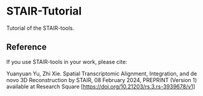 # STAIR-Tutorial

Tutorial of the STAIR-tools.


## Reference

If you use STAIR-tools in your work, please cite:

Yuanyuan Yu, Zhi Xie. Spatial Transcriptomic Alignment, Integration, and de novo 3D Reconstruction by STAIR, 08 February 2024, PREPRINT (Version 1) available at Research Square [https://doi.org/10.21203/rs.3.rs-3939678/v1]

